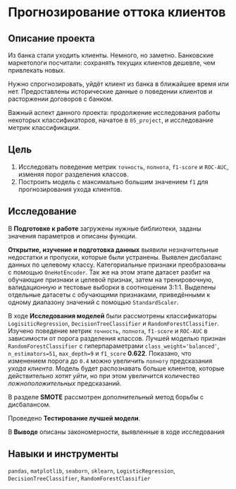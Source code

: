 # Прогнозирование оттока клиентов
## Описание проекта

Из банка стали уходить клиенты. Немного, но заметно. Банковские маркетологи посчитали: сохранять текущих клиентов дешевле, чем привлекать новых.

Нужно спрогнозировать, уйдёт клиент из банка в ближайшее время или нет. Предоставлены исторические данные о поведении клиентов и расторжении договоров с банком.

Важный аспект данного проекта: продолжение исследования работы некоторых классификаторов, начатое в `05_project`, и исследование метрик классификации.
## Цель

1. Исследовать поведение метрик `точность`, `полнота`, `f1-score` и `ROC-AUC`, изменяя порог разделения классов.
2. Построить модель с максимально большим значением `f1` для прогнозирования ухода клиентов.

## Исследование

В **Подготовке к работе** загружены нужные библиотеки, заданы значения параметров и описаны функции.

**Открытие, изучение и подготовка данных** выявили незначительные недостатки и пропуски, которые были устранены. Выявлен дисбаланс данных по целевому классу. Категориальные признаки преобразованы с помощью `OneHotEncoder`.  Так же на этом этапе датасет разбит на обучающие признаки и целевой признак, затем на тренировочную, валидационную и тестовые выборки в соотношении 3:1:1. Выделены отдельные датасеты с обучающими признаками, приведёнными к одному диапазону значений с помощью `StandardScaler`.

В ходе **Исследования моделей** были рассмотрены классификаторы `LogisiticRegression`, `DecisionTreeClassifier` и `RandomForestClassifier`. Изучено поведение метрик `точность`, `полнота`, `f1-score` и `ROC-AUC` в зависимости от порога разделения классов. Лучшей моделью признан `RandomForestClassifier` с гиперпараметрами `class_weight='balanced'`,  `n_estimators=51`,  `max_depth=9` и `f1_score` **0.622**. Показано, что изменением порога до `0.4` можно увеличить `полноту` предсказания *ухода клиента*. Модель будет распознавать больше клиентов, которые действительно *хотят уйти*, но при этом увеличится количество *ложноположительных* предсказаний.

В разделе **SMOTE** рассмотрен дополнительный метод борьбы с дисбалансом.

Проведено **Тестирование лучшей модели**.

В **Выводе** описаны закономерности, выявленные в ходе исследования

## Навыки и инструменты

`pandas`, `matplotlib`, `seaborn`,  `sklearn`, `LogisticRegression`, `DecisionTreeClassifier`, `RandomForestClassifier`
